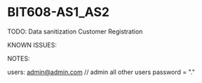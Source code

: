 # BIT608-AS1_AS2
TODO:
Data sanitization
Customer Registration

KNOWN ISSUES:



NOTES:

users:
admin@admin.com // admin
all other users password = "."
